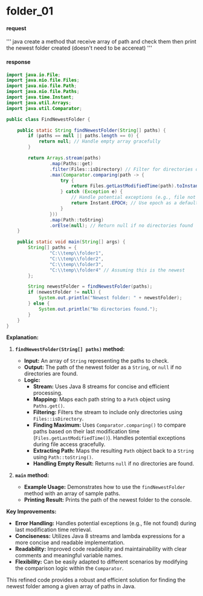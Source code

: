 
# folder_01

#### request 

'''
java create a method that receive array of path and check them then print the newest folder created (doesn't need to be accereat)
'''


#### response

```java
import java.io.File;
import java.nio.file.Files;
import java.nio.file.Path;
import java.nio.file.Paths;
import java.time.Instant;
import java.util.Arrays;
import java.util.Comparator;

public class FindNewestFolder {

    public static String findNewestFolder(String[] paths) {
        if (paths == null || paths.length == 0) {
            return null; // Handle empty array gracefully
        }

        return Arrays.stream(paths)
                .map(Paths::get)
                .filter(Files::isDirectory) // Filter for directories only
                .max(Comparator.comparing(path -> {
                    try {
                        return Files.getLastModifiedTime(path).toInstant();
                    } catch (Exception e) {
                        // Handle potential exceptions (e.g., file not found)
                        return Instant.EPOCH; // Use epoch as a default for invalid paths
                    }
                }))
                .map(Path::toString)
                .orElse(null); // Return null if no directories found
    }

    public static void main(String[] args) {
        String[] paths = {
                "C:\\temp\\folder1",
                "C:\\temp\\folder2",
                "C:\\temp\\folder3",
                "C:\\temp\\folder4" // Assuming this is the newest
        };

        String newestFolder = findNewestFolder(paths);
        if (newestFolder != null) {
            System.out.println("Newest folder: " + newestFolder);
        } else {
            System.out.println("No directories found.");
        }
    }
}
```

**Explanation:**

1. **`findNewestFolder(String[] paths)` method:**
   - **Input:** An array of `String` representing the paths to check.
   - **Output:** The path of the newest folder as a `String`, or `null` if no directories are found.
   - **Logic:**
     - **Stream:** Uses Java 8 streams for concise and efficient processing.
     - **Mapping:** Maps each path string to a `Path` object using `Paths.get()`.
     - **Filtering:** Filters the stream to include only directories using `Files::isDirectory`.
     - **Finding Maximum:** Uses `Comparator.comparing()` to compare paths based on their last modification time (`Files.getLastModifiedTime()`). Handles potential exceptions during file access gracefully.
     - **Extracting Path:** Maps the resulting `Path` object back to a `String` using `Path::toString()`.
     - **Handling Empty Result:** Returns `null` if no directories are found.

2. **`main` method:**
   - **Example Usage:** Demonstrates how to use the `findNewestFolder` method with an array of sample paths.
   - **Printing Result:** Prints the path of the newest folder to the console.

**Key Improvements:**

- **Error Handling:** Handles potential exceptions (e.g., file not found) during last modification time retrieval.
- **Conciseness:** Utilizes Java 8 streams and lambda expressions for a more concise and readable implementation.
- **Readability:** Improved code readability and maintainability with clear comments and meaningful variable names.
- **Flexibility:** Can be easily adapted to different scenarios by modifying the comparison logic within the `Comparator`.

This refined code provides a robust and efficient solution for finding the newest folder among a given array of paths in Java.
